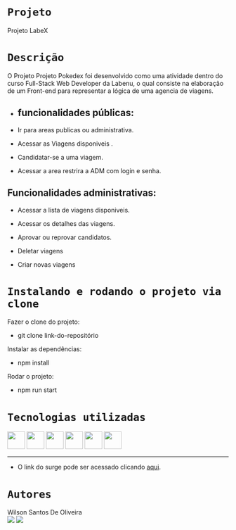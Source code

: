 # `Projeto`
Projeto LabeX


# `Descrição`
O Projeto Projeto Pokedex foi desenvolvido como uma atividade dentro do curso Full-Stack Web Developer da Labenu, o qual consiste na elaboração de um Front-end para representar a lógica de uma agencia de viagens.

- ## funcionalidades públicas:

- Ir para areas publicas ou administrativa.

- Acessar as Viagens disponiveis .

- Candidatar-se a uma viagem.

- Acessar a area restrira a ADM com login e senha.


## Funcionalidades administrativas:

- Acessar a lista de viagens disponiveis.

- Acessar os  detalhes das viagens.

- Aprovar ou reprovar candidatos.

- Deletar viagens

- Criar novas viagens



# `Instalando e rodando o projeto via clone`
Fazer o clone do projeto:
- git clone link-do-repositório

Instalar as dependências:
- npm install

Rodar o projeto:
- npm run start


# `Tecnologias utilizadas`
<div>
<img src='https://cdn-icons-png.flaticon.com/512/5968/5968292.png' height='40'> 
<img src='https://upload.wikimedia.org/wikipedia/commons/thumb/a/a7/React-icon.svg/2300px-React-icon.svg.png' height='40'> <img src='https://cdn-icons-png.flaticon.com/512/1051/1051277.png' height='40'> 
<img src='https://cdn-icons-png.flaticon.com/512/732/732190.png' height='40'> 
<img src='https://avatars.githubusercontent.com/u/20658825?s=200&v=4' height='40'> 
<img src='https://res.cloudinary.com/practicaldev/image/fetch/s--bvQtwOo5--/c_imagga_scale,f_auto,fl_progressive,h_500,q_auto,w_1000/https://reacttraining.com/images/blog/reach-react-router-future.png' height='40' width='40'> 

___




- O link do surge pode ser acessado clicando [aqui](https://acoustic-morning.surge.sh/).



</div>



# `Autores`

Wilson Santos De Oliveira </br>
<a href="https://www.linkedin.com/in/wilson-santos-de-oliveira-5b1919116/"><img src="https://img.shields.io/badge/LinkedIn-0077B5?style=for-the-badge&logo=linkedin&logoColor=white"></a> <a href="https://github.com/wilsonsantos1992"><img src="https://img.shields.io/badge/GitHub-100000?style=for-the-badge&logo=github&logoColor=white"></a>


